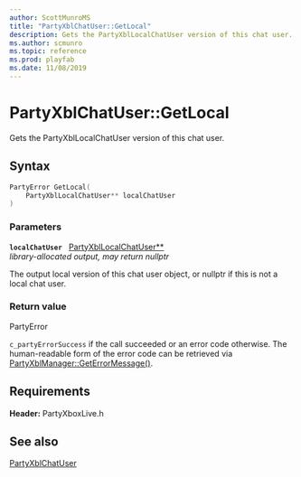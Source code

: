 ```yaml
---
author: ScottMunroMS
title: "PartyXblChatUser::GetLocal"
description: Gets the PartyXblLocalChatUser version of this chat user.
ms.author: scmunro
ms.topic: reference
ms.prod: playfab
ms.date: 11/08/2019
---
```


# PartyXblChatUser::GetLocal  

Gets the PartyXblLocalChatUser version of this chat user.  

## Syntax  
  
```cpp
PartyError GetLocal(  
    PartyXblLocalChatUser** localChatUser  
)  
```  
  
### Parameters  
  
**`localChatUser`** &nbsp; [PartyXblLocalChatUser**](../../PartyXblLocalChatUser/partyxbllocalchatuser.md)  
*library-allocated output, may return nullptr*  
  
The output local version of this chat user object, or nullptr if this is not a local chat user.  
  
  
### Return value  
PartyError
  
```c_partyErrorSuccess``` if the call succeeded or an error code otherwise. The human-readable form of the error code can be retrieved via [PartyXblManager::GetErrorMessage()](../../PartyXblManager/methods/partyxblmanager_geterrormessage.md).
  
  
## Requirements  
  
**Header:** PartyXboxLive.h
  
## See also  
[PartyXblChatUser](../partyxblchatuser.md)  

  
  
